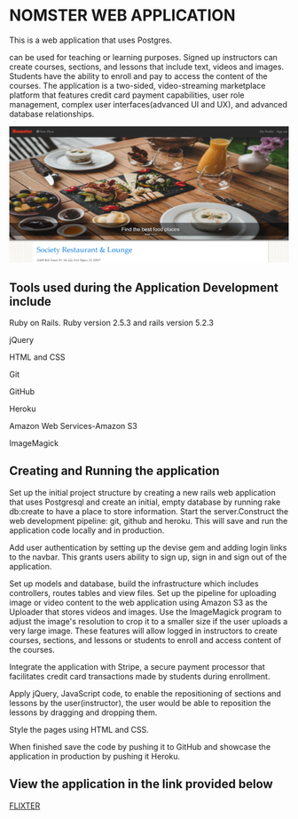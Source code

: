 # NOMSTER WEB APPLICATION

This is a web application that uses Postgres. 

can be used for teaching or learning purposes. Signed up instructors can create courses, sections, and lessons that include text, videos and images. Students have the ability to enroll and pay to access the content of the courses. The application is a two-sided, video-streaming marketplace platform that features credit card payment capabilities, user role management, complex user interfaces(advanced UI and UX), and advanced database relationships. 

![Nomster main page](/app/assets/images/nomstermainpagescreenshot.png)


## Tools used during the Application Development include

Ruby on Rails. Ruby version 2.5.3 and rails version 5.2.3

jQuery

HTML and CSS

Git 

GitHub

Heroku

Amazon Web Services-Amazon S3

ImageMagick




## Creating and Running the application

Set up the initial project structure by creating a new rails web application that uses Postgresql and create an initial, empty database by running rake db:create to have a place to store information. Start the server.Construct the web development pipeline: git, github and heroku. This will save and run the application code locally and in production. 

Add user authentication by setting up the devise gem and adding login links to the navbar. This grants users ability to sign up, sign in and sign out of the application. 

Set up models and database, build the infrastructure which includes controllers, routes tables and view files. Set up the pipeline for uploading image or video content to the web application using Amazon S3 as the Uploader that stores videos and images. Use the ImageMagick program to adjust the image's resolution to crop it to a smaller size if the user uploads a very large image. These features will allow logged in instructors to create courses, sections, and lessons or students to enroll and access content of the courses.

Integrate the application with Stripe, a secure payment processor that facilitates credit card transactions made by students during enrollment.  

Apply jQuery, JavaScript code, to enable the repositioning of sections and lessons by the user(instructor), the user would be able to reposition the lessons by dragging and dropping them. 

Style the pages using HTML and CSS.

When finished save the code by pushing it to GitHub and showcase the application in production by pushing it Heroku.


## View the application in the link provided below

[FLIXTER](https://flixter-dessy-owiti.herokuapp.com/)

